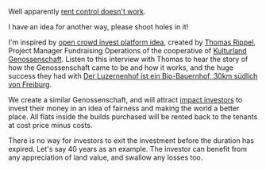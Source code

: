 Well apparently [rent control doesn't work](http://freakonomics.com/podcast/rent-control/).

I have an idea for another way, please shoot holes in it!

I'm inspired by [open crowd invest platform idea](https://www.opencrowdinvest.org/de), created by [Thomas Rippel](http://www.swissbiofarmer.com/about-thomas-rippel), Project Manager Fundraising Operations of the cooperative of [Kulturland Genossenschaft](https://kulturland.de/). Listen to this interview with Thomas to hear the story of how the Genossenschaft came to be and how it works, and the huge success they had with [Der Luzernenhof ist ein Bio-Bauernhof, 30km südlich von Freiburg](https://www.luzernenhof.de/de).

We create a similar Genossenschaft, and will attract [impact investors](https://thegiin.org/impact-investing/need-to-know/) to invest their money in an idea of fairness and making the world a better place. All flats inside the builds purchased will be rented back to the tenants at cost price minus costs.

There is no way for investors to exit the investment before the duration has expired. Let's say 40 years as an example. The investor can benefit from any appreciation of land value, and swallow any losses too.
